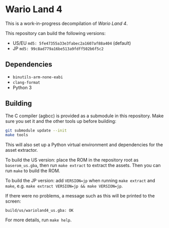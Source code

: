 # Wario Land 4

This is a work-in-progress decompilation of *Wario Land 4*.

This repository can build the following versions:
- US/EU `md5: 5fe47355a33e3fabec2a1607af88a404` (default)
- JP `md5: 99c8ad779a16be513a9fdff502b6f5c2`

## Dependencies

- `binutils-arm-none-eabi`
- `clang-format`
- Python 3

## Building

The C compiler (agbcc) is provided as a submodule in this repository. Make sure you set it and the other tools up before
building:

```sh
git submodule update --init
make tools
```

This will also set up a Python virtual environment and dependencies for the asset extractor.

To build the US version: place the ROM in the repository root as `baserom_us.gba`, then run `make extract` to extract
the assets. Then you can run `make` to build the ROM.

To build the JP version: add `VERSION=jp` when running `make extract` and `make`, e.g.
`make extract VERSION=jp && make VERSION=jp`.

If there were no problems, a message such as this will be printed to the screen:

```
build/us/warioland4_us.gba: OK
```

For more details, run `make help`.
